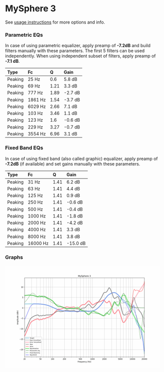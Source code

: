 # MySphere 3
See [usage instructions](https://github.com/jaakkopasanen/AutoEq#usage) for more options and info.

### Parametric EQs
In case of using parametric equalizer, apply preamp of **-7.2dB** and build filters manually
with these parameters. The first 5 filters can be used independently.
When using independent subset of filters, apply preamp of **-7.1 dB**.

| Type    | Fc      |    Q | Gain    |
|:--------|:--------|:-----|:--------|
| Peaking | 25 Hz   | 0.6  | 5.8 dB  |
| Peaking | 69 Hz   | 1.21 | 3.3 dB  |
| Peaking | 777 Hz  | 1.89 | -2.7 dB |
| Peaking | 1861 Hz | 1.54 | -3.7 dB |
| Peaking | 6029 Hz | 2.66 | 7.1 dB  |
| Peaking | 103 Hz  | 3.46 | 1.1 dB  |
| Peaking | 123 Hz  | 1.6  | -0.6 dB |
| Peaking | 229 Hz  | 3.27 | -0.7 dB |
| Peaking | 3554 Hz | 6.96 | 3.1 dB  |

### Fixed Band EQs
In case of using fixed band (also called graphic) equalizer, apply preamp of **-7.2dB**
(if available) and set gains manually with these parameters.

| Type    | Fc       |    Q | Gain     |
|:--------|:---------|:-----|:---------|
| Peaking | 31 Hz    | 1.41 | 6.2 dB   |
| Peaking | 63 Hz    | 1.41 | 4.4 dB   |
| Peaking | 125 Hz   | 1.41 | 0.9 dB   |
| Peaking | 250 Hz   | 1.41 | -0.6 dB  |
| Peaking | 500 Hz   | 1.41 | -0.4 dB  |
| Peaking | 1000 Hz  | 1.41 | -1.8 dB  |
| Peaking | 2000 Hz  | 1.41 | -4.2 dB  |
| Peaking | 4000 Hz  | 1.41 | 3.3 dB   |
| Peaking | 8000 Hz  | 1.41 | 3.8 dB   |
| Peaking | 16000 Hz | 1.41 | -15.0 dB |

### Graphs
![](./MySphere%203.png)